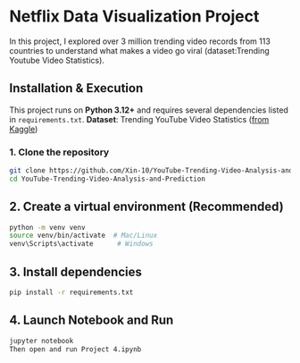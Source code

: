 # Netflix Data Visualization Project

In this project, I explored over 3 million trending video records from 113 countries to understand what makes a video go viral (dataset:Trending Youtube Video Statistics).

## Installation & Execution

This project runs on **Python 3.12+** and requires several dependencies listed in `requirements.txt`.
**Dataset**: Trending YouTube Video Statistics ([from Kaggle](https://www.kaggle.com/datasets/asaniczka/trending-youtube-videos-113-countries))

### 1. Clone the repository
```bash
git clone https://github.com/Xin-10/YouTube-Trending-Video-Analysis-and-Prediction.git
cd YouTube-Trending-Video-Analysis-and-Prediction
```

## 2. Create a virtual environment (Recommended)
```bash
python -m venv venv
source venv/bin/activate  # Mac/Linux
venv\Scripts\activate      # Windows
```

## 3. Install dependencies
```bash
pip install -r requirements.txt
```

## 4. Launch Notebook and Run
```bash
jupyter notebook
Then open and run Project 4.ipynb
```
